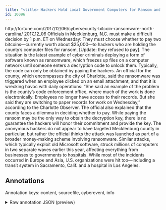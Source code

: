 ```yaml
---
title: "<title> Hackers Hold Local Government Computers for Ransom and Demand Two Bitcoin  </title>"
id: 10096
---
```


<title> Hackers Hold Local Government Computers for Ransom and Demand Two Bitcoin  </title>
<source> http://fortune.com/2017/12/06/cybersecurity-bitcoin-ransomware-north-carolina/ </source>
<date> 2017_12_06 </date>
<text>
Officials in Mecklenburg, N.C. must make a difficult decision by 1 p.m. ET on Wednesday: They must choose whether to pay two bitcoins—currently worth about $25,000—to hackers who are holding the county’s computer files for ransom, [Update: they refused to pay].
The situation is the latest example of cyber criminals deploying a form of software known as ransomware, which freezes up files on a computer network until someone enters a decryption code to unlock them. Typically, the code can only be obtained by paying the hackers.
An official for the county, which encompasses the city of Charlotte, said the ransomware was triggered when an employee clicked on an email attachment, and that it is wrecking havoc with daily operations:
“She said an example of the problem is the county’s code enforcement office, where much of the work is done electronically. Employees no longer have access to their records. But she said they are switching to paper records for work on Wednesday,” according to the Charlotte Observer.
The official also explained that the county faces a dilemma in deciding whether to pay. While paying the ransom may be the only way to obtain the decryption key, there is no guarantee the hackers will honor their commitment and provide the key.
The anonymous hackers do not appear to have targeted Mecklenburg county in particular, but rather the official thinks the attack was launched as part of a broader money-making scheme involving ransomware.
Similar attacks, which typically exploit old Microsoft software, struck millions of computers in two separate waves earlier this year, affecting everything from businesses to governments to hospitals. While most of the incidents occurred in Europe and Asia, U.S. organizations were hit too—including a transit system in Sacramento, Calif. and a hospital in Los Angeles.
</text>



## Annotations

Annotation keys: content, sourcefile, cyberevent, info

<details>
<summary>Raw annotation JSON (preview)</summary>

```json
{
  "content": "Officials in Mecklenburg, N.C. must make a difficult decision by 1 p.m. ET on Wednesday: They must choose whether to pay two bitcoins\u2014currently worth about $25,000\u2014to hackers who are holding the county\u2019s computer files for ransom, [Update: they refused to pay]. The situation is the latest example of cyber criminals deploying a form of software known as ransomware, which freezes up files on a computer network until someone enters a decryption code to unlock them. Typically, the code can only be obtained by paying the hackers. An official for the county, which encompasses the city of Charlotte, said the ransomware was triggered when an employee clicked on an email attachment, and that it is wrecking havoc with daily operations: \u201cShe said an example of the problem is the county\u2019s code enforcement office, where much of the work is done electronically. Employees no longer have access to their records. But she said they are switching to paper records for work on Wednesday,\u201d according to the Charlotte Observer. The official also explained that the county faces a dilemma in deciding whether to pay. While paying the ransom may be the only way to obtain the decryption key, there is no guarantee the hackers will honor their commitment and provide the key. The anonymous hackers do not appear to have targeted Mecklenburg county in particular, but rather the official thinks the attack was launched as part of a broader money-making scheme involving ransomware. Similar attacks, which typically exploit old Microsoft software, struck millions of computers in two separate waves earlier this year, affecting everything from businesses to governments to hospitals. While most of the incidents occurred in Europe and Asia, U.S. organizations were hit too\u2014including a transit system in Sacramento, Calif. and a hospital in Los Angeles.",
  "sourcefile": "10096.txt",
  "cyberevent": {
    "hopper": [
      {
        "index": 0,
        "relation": "Same",
        "events": [
          {
            "index": "E5",
            "type": "Attack",
            "realis": "Generic",
            "nugget": {
              "startOffset": 511,
              "index": "T14",
              "endOffset": 517,
              "text": "paying"
            },
            "argument": [
              {
                "index": "T15",
                "text": "the hackers",
                "endOffset": 529,
                "role": {
                  "type": "Attacker"
                },
                "startOffset": 518,
                "type": "Person"
              }
            ],
            "subtype": "Ransom"
          },
          {
            "index": "E4",
            "type": "Attack",
            "realis": "Generic",
            "nugget": {
              "startOffset": 317,
              "index": "T13",
              "endOffset": 326,
              "text": "deploying"
            },
            "argument": [
              {
                "index": "T12",
                "text": "cyber criminals",
                "endOffset": 316,
                "role": {
                  "type": "Attacker"
                },
                "startOffset": 301,
                "type": "Person"
              },
              {
                "index": "T11",
                "external_reference": {
                  "wikidataid": "Q926331"
                },
                "endOffset": 365,
                "role": {
                  "type": "Tool"
                },
                "text": "ransomware",
                "startOffset": 355,
                "type": "Malware"
              },
              {
                "index": "T10",
                "text": "freezes up files on a computer network",
                "endOffset": 411,
                "role": {
                  "CAPEC-Meta": "Manipulating User State",
                  "type": "Attack-Pattern",
                  "confidence": 0.9068339169025421
                },
   
```
</details>

